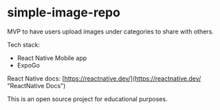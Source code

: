 # simple-image-repo
MVP to have users upload images under categories to share with others.

Tech stack:
- React Native Mobile app
- ExpoGo

React Native docs: [https://reactnative.dev/](https://reactnative.dev/ "ReactNative Docs")



This is an open source project for educational purposes.


